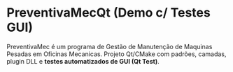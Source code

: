 # PreventivaMecQt (Demo c/ Testes GUI)

PreventivaMec é um programa de Gestão de Manutenção de Maquinas Pesadas em Oficinas Mecanicas.
Projeto Qt/CMake com padrões, camadas, plugin DLL e **testes automatizados de GUI (Qt Test)**.
